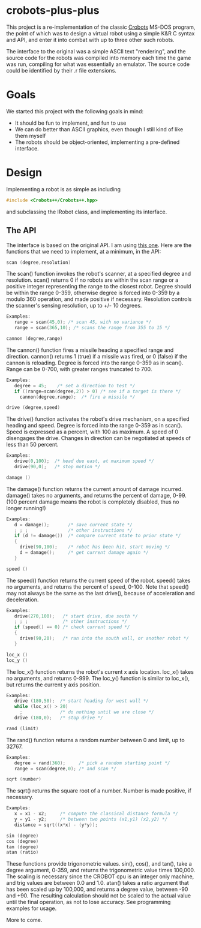 # crobots-plus-plus
This project is a re-implementation of the classic
[Crobots](https://en.wikipedia.org/wiki/Crobots) MS-DOS program, the point of
which was to design a virtual robot using a simple K&R C syntax and API, and
enter it into combat with up to three other such robots. 

The interface to the original was a simple ASCII text "rendering", and the
source code for the robots was compiled into memory each time the game was run,
compiling for what was essentially an emulator. The source code could be
identified by their .r file extensions.

# Goals
We started this project with the following goals in mind:

- It should be fun to implement, and fun to use
- We can do better than ASCII graphics, even though I still kind of like them
  myself
- The robots should be object-oriented, implementing a pre-defined interface.

# Design
Implementing a robot is as simple as including
```C++
#include <Crobots++/Crobots++.hpp>
```

and subclassing the IRobot class, and implementing its interface.

## The API
The interface is based on the original API. I am using [this one](https://tpoindex.github.io/crobots/docs/crobots_manual.html#8-1).
Here are the functions that we need to implement, at a minimum, in the API:

```C
scan (degree,resolution)
```

The scan() function invokes the robot's scanner, at a specified degree and resolution. scan() returns 0 if no robots are within the scan range or a positive integer representing the range to the closest robot. Degree should be within the range 0-359, otherwise degree is forced into 0-359 by a modulo 360 operation, and made positive if necessary. Resolution controls the scanner's sensing resolution, up to +/- 10 degrees.

```C
Examples:
   range = scan(45,0); /* scan 45, with no variance */
   range = scan(365,10); /* scans the range from 355 to 15 */
```

```C
cannon (degree,range)
```

The cannon() function fires a missile heading a specified range and direction. cannon() returns 1 (true) if a missile was fired, or 0 (false) if the cannon is reloading. Degree is forced into the range 0-359 as in scan(). Range can be 0-700, with greater ranges truncated to 700.

```C
Examples:
   degree = 45;    /* set a direction to test */
   if ((range=scan(degree,2)) > 0) /* see if a target is there */
     cannon(degree,range);  /* fire a missile */
```

```C
drive (degree,speed)
```

The drive() function activates the robot's drive mechanism, on a specified heading and speed. Degree is forced into the range 0-359 as in scan(). Speed is expressed as a percent, with 100 as maximum. A speed of 0 disengages the drive. Changes in direction can be negotiated at speeds of less than 50 percent.

```C
Examples:
   drive(0,100);  /* head due east, at maximum speed */
   drive(90,0);   /* stop motion */
```

```C
damage ()
```

The damage() function returns the current amount of damage incurred. damage() takes no arguments, and returns the percent of damage, 0-99. (100 percent damage means the robot is completely disabled, thus no longer running!)

```C
Examples:
   d = damage();       /* save current state */
   ; ; ;               /* other instructions */
   if (d != damage())  /* compare current state to prior state */
   {
     drive(90,100);    /* robot has been hit, start moving */
     d = damage();     /* get current damage again */
   }
```

```C
speed ()
```

The speed() function returns the current speed of the robot. speed() takes no arguments, and returns the percent of speed, 0-100. Note that speed() may not always be the same as the last drive(), because of acceleration and deceleration.

```C
Examples:
   drive(270,100);   /* start drive, due south */
   ; ; ;             /* other instructions */
   if (speed() == 0) /* check current speed */
   {
     drive(90,20);   /* ran into the south wall, or another robot */
   }
```

```C
loc_x ()
loc_y ()
```

The loc_x() function returns the robot's current x axis location. loc_x() takes no arguments, and returns 0-999. The loc_y() function is similar to loc_x(), but returns the current y axis position.

```C
Examples:
   drive (180,50);  /* start heading for west wall */
   while (loc_x() > 20)
     ;              /* do nothing until we are close */
   drive (180,0);   /* stop drive */
```

```C
rand (limit)
```

The rand() function returns a random number between 0 and limit, up to 32767.

```C
Examples:
   degree = rand(360);     /* pick a random starting point */
   range = scan(degree,0); /* and scan */
```

```C
sqrt (number)
```

The sqrt() returns the square root of a number. Number is made positive, if necessary.

```C
Examples:
   x = x1 - x2;     /* compute the classical distance formula */
   y = y1 - y2;     /* between two points (x1,y1) (x2,y2) */
   distance = sqrt((x*x) - (y*y));
```

```C
sin (degree)
cos (degree)
tan (degree)
atan (ratio)
```

These functions provide trigonometric values. sin(), cos(), and tan(), take a degree argument, 0-359, and returns the trigonometric value times 100,000. The scaling is necessary since the CROBOT cpu is an integer only machine, and trig values are between 0.0 and 1.0. atan() takes a ratio argument that has been scaled up by 100,000, and returns a degree value, between -90 and +90. The resulting calculation should not be scaled to the actual value until the final operation, as not to lose accuracy. See programming examples for usage.

More to come.
